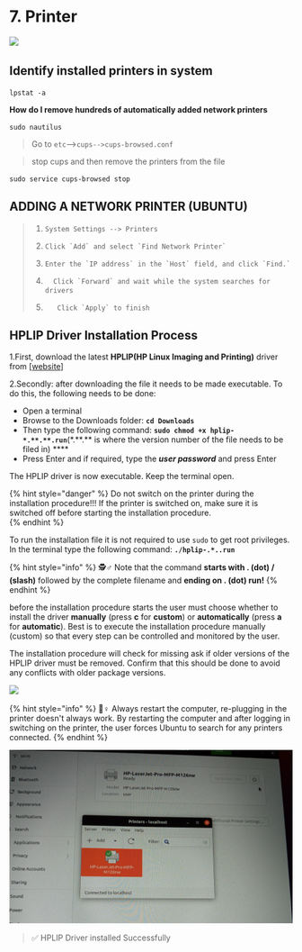 # 7. Printer

![](../.gitbook/assets/35069-printererror.gif)

## Identify installed printers in  system

```text
lpstat -a
```

**How do I remove hundreds of automatically added network printers**

```text
sudo nautilus
```

> Go to `etc`--&gt;`cups-->cups-browsed.conf`



> stop cups and then remove the printers from the file

```text
sudo service cups-browsed stop
```

## ADDING A NETWORK PRINTER \(UBUNTU\)

> 1. `System Settings --> Printers`
>
> 2.     Click `Add` and select `Find Network Printer`
>
> 3.     Enter the `IP address` in the `Host` field, and click `Find.`
>
> 4.       Click `Forward` and wait while the system searches for drivers
>
> 5.        Click `Apply` to finish

##  HPLIP Driver Installation Process

1.First, download the latest **HPLIP\(HP Linux Imaging and Printing\)** driver from [\[website\]](https://developers.hp.com/hp-linux-imaging-and-printing/gethplip)

2.Secondly: after downloading the file it needs to be made executable. To do this, the following needs to be done:



* Open a terminal
* Browse to the Downloads folder: **`cd Downloads`**
* Then type the following command: **`sudo chmod +x hplip-*.**.**.run`**\(\*.\*\*.\*\* is where the version number of the file needs to be filed in\) ****
* Press Enter and if required, type the _**user password**_ and press Enter

The HPLIP driver is now executable. Keep the terminal open.

{% hint style="danger" %}
 Do not switch on the printer during the installation procedure!!! If the printer is switched on, make sure it is switched off before starting the installation procedure.  
{% endhint %}

To run the installation file it is not required to use `sudo` to get root privileges. In the terminal type the following command: **`./hplip-.*..run`**

{% hint style="info" %}
🕵♂ Note that the command **starts with . \(dot\) / \(slash\)** followed by the complete filename and **ending on . \(dot\) run!**
{% endhint %}

before the installation procedure starts the user must choose whether to install the driver **manually** \(press **c** for **custom**\) or **automatically** \(press **a** for **automatic**\). Best is to execute the installation procedure manually \(custom\) so that every step can be controlled and monitored by the user.

The installation procedure will check for missing ask if older versions of the HPLIP driver must be removed. Confirm that this should be done to avoid any conflicts with older package versions.

![](../.gitbook/assets/20210524_104027.jpg)

{% hint style="info" %}
💂♀ Always restart the computer, re-plugging in the printer doesn't always work. By restarting the computer and after logging in switching on the printer, the user forces Ubuntu to search for any printers connected.
{% endhint %}

![](../.gitbook/assets/printer.jpg)

> ✅ HPLIP Driver installed Successfully

